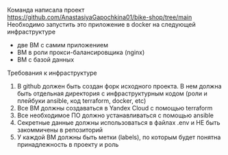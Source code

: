 Команда написала проект https://github.com/AnastasiyaGapochkina01/bike-shop/tree/main \
Необходимо запустить это приложение в docker на следующей инфраструктуре
- две ВМ с самим приложением
- ВМ в роли прокси-балансировщика (nginx)
- ВМ с базой данных

Требования к инфраструктуре
1) В github должен быть создан форк исходного проекта. В нем должна быть отдельная директория с инфраструктурным кодом (роли и плейбуки ansible, код terraform, docker, etc)
2) Все ВМ должны создаваться в Yandex Cloud с помощью terraform
3) Все необходимое ПО должно устанавливаться с помощью ansible
4) Секретные данные должны использоваться в файлах .env и НЕ быть закоммичены в репозиторий
5) У каждой ВМ должны быть метки (labels), по которым будет понятна принадлежность в проекту и роль
